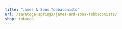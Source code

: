 ```yaml
---
title: "James & Sons Tobbaconists"
url: /saratoga-springs/james-and-sons-tobbaconists/
shop: tobacco
---
```

